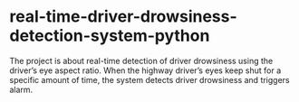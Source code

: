 # real-time-driver-drowsiness-detection-system-python
The project is about real-time detection of driver drowsiness  using the driver’s eye aspect ratio. When the highway driver’s eyes keep shut for  a specific amount of time, the system detects driver drowsiness and triggers alarm.
